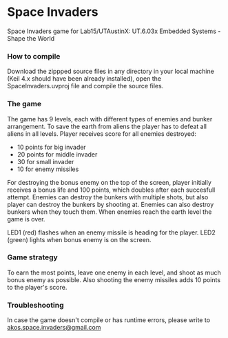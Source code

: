 # Space Invaders

Space Invaders game for Lab15/UTAustinX: UT.6.03x Embedded Systems -  Shape the World

### How to compile

Download the zippped source files in any directory in your local machine (Keil 4.x should have been already installed), open the SpaceInvaders.uvproj file and compile the source files.

### The game

The game has 9 levels, each with different types of enemies and bunker arrangement. To save the earth from aliens the player has to defeat all aliens in all levels. Player receives score for all enemies destroyed:
- 10 points for big invader 
- 20 points for middle invader 
- 30 for small invader
- 10 for enemy missiles

For destroying the bonus enemy on the top of the screen, player initially receives a bonus life and 100 points, which doubles after each succesfull attempt. Enemies can destroy the bunkers with multiple shots, but also player can destroy the bunkers by shooting at.
Enemies can also destroy bunkers when they touch them. When enemies reach the earth level the game is over. 

LED1 (red) flashes when an enemy missile is heading for the player. LED2 (green) lights when bonus enemy is on the screen.

### Game strategy

To earn the most points, leave one enemy in each level, and shoot as much bonus enemy as possible. Also shooting the enemy missiles adds 10 points to the player's score.

### Troubleshooting

In case the game doesn't compile or has runtime errors, please write to akos.space.invaders@gmail.com
